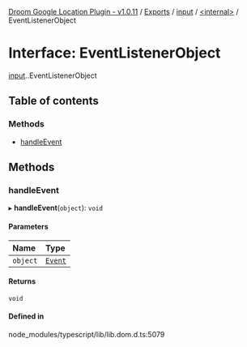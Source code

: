 [Droom Google Location Plugin - v1.0.11](../README.md) / [Exports](../modules.md) / [input](../modules/input.md) / [<internal\>](../modules/input._internal_.md) / EventListenerObject

# Interface: EventListenerObject

[input](../modules/input.md).[<internal>](../modules/input._internal_.md).EventListenerObject

## Table of contents

### Methods

- [handleEvent](input._internal_.EventListenerObject.md#handleevent)

## Methods

### handleEvent

▸ **handleEvent**(`object`): `void`

#### Parameters

| Name | Type |
| :------ | :------ |
| `object` | [`Event`](../modules/input._internal_.md#event) |

#### Returns

`void`

#### Defined in

node_modules/typescript/lib/lib.dom.d.ts:5079
